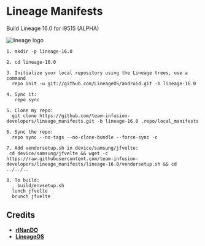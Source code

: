 # Lineage Manifests
Build Lineage 16.0 for i9515 (ALPHA)

![lineage logo](https://github.com/linusdan/local_manifests/raw/lineage-16.0/lineage.png)


```
1. mkdir -p lineage-16.0

2. cd lineage-16.0

3. Initialize your local repository using the Lineage trees, use a command
  repo init -u git://github.com/LineageOS/android.git -b lineage-16.0
  
4. Sync it:
   repo sync

5. Clone my repo:
  git clone https://github.com/team-infusion-developers/lineage_manifests.git -b lineage-16.0 .repo/local_manifests

6. Sync the repo:
  repo sync --no-tags --no-clone-bundle --force-sync -c

7. Add vendorsetup.sh in device/samsung/jfvelte:
 cd device/samsung/jfvelte && wget -c https://raw.githubusercontent.com/team-infusion-developers/lineage_manifests/lineage-16.0/vendorsetup.sh && cd ../../..

8. To build:
  . build/envsetup.sh
  lunch jfvelte
  brunch jfvelte
```


Credits
-------
* [**rINanDO**](https://github.com/rINanDO)
* [**LineageOS**](https://github.com/LineageOS)
